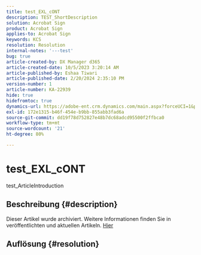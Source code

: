 ```yaml
---
title: test_EXL_cONT
description: TEST_ShortDescription
solution: Acrobat Sign
product: Acrobat Sign
applies-to: Acrobat Sign
keywords: KCS
resolution: Resolution
internal-notes: '---test'
bug: true
article-created-by: DX Manager d365
article-created-date: 10/5/2023 3:20:14 AM
article-published-by: Eshaa Tiwari
article-published-date: 2/20/2024 2:35:10 PM
version-number: 1
article-number: KA-22939
hide: true
hidefromtoc: true
dynamics-url: https://adobe-ent.crm.dynamics.com/main.aspx?forceUCI=1&pagetype=entityrecord&etn=knowledgearticle&id=6c714217-2e63-ee11-be6e-6045bd006a22
exl-id: 172e1315-b46f-454e-b9bb-855abb3fad6a
source-git-commit: dd19f78d752827e48b7dc68adcd95500f2ffbca0
workflow-type: tm+mt
source-wordcount: '21'
ht-degree: 80%

---
```


# test_EXL_cONT


test_ArticleIntroduction

## Beschreibung {#description}

Dieser Artikel wurde archiviert. Weitere Informationen finden Sie in veröffentlichten und aktuellen Artikeln. [Hier](https://experienceleague.adobe.com/search.html?lang=de#sort=relevancy)

## Auflösung {#resolution}
